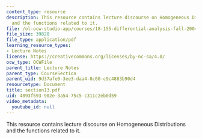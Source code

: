 ```yaml
---
content_type: resource
description: This resource contains lecture discourse on Homogeneous Distributions
  and the functions related to it.
file: /ol-ocw-studio-app/courses/18-155-differential-analysis-fall-2004/4893f593902e3a5475c5c311c2eb0d59_section13.pdf
file_size: 39820
file_type: application/pdf
learning_resource_types:
- Lecture Notes
license: https://creativecommons.org/licenses/by-nc-sa/4.0/
ocw_type: OCWFile
parent_title: Lecture Notes
parent_type: CourseSection
parent_uid: 9d37afe0-3ee3-daa4-8c60-c9c4883b90d4
resourcetype: Document
title: section13.pdf
uid: 4893f593-902e-3a54-75c5-c311c2eb0d59
video_metadata:
  youtube_id: null
---
```

This resource contains lecture discourse on Homogeneous Distributions and the functions related to it.